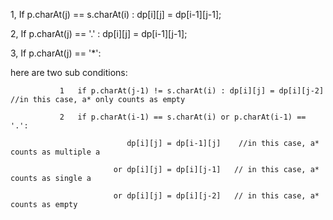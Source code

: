 1, If p.charAt(j) == s.charAt(i) :  dp[i][j] = dp[i-1][j-1];

2, If p.charAt(j) == '.' : dp[i][j] = dp[i-1][j-1];

3, If p.charAt(j) == '*': 

   here are two sub conditions:
   
               1   if p.charAt(j-1) != s.charAt(i) : dp[i][j] = dp[i][j-2]  //in this case, a* only counts as empty
               
               2   if p.charAt(i-1) == s.charAt(i) or p.charAt(i-1) == '.':
               
                              dp[i][j] = dp[i-1][j]    //in this case, a* counts as multiple a 
                              
                           or dp[i][j] = dp[i][j-1]   // in this case, a* counts as single a
                           
                           or dp[i][j] = dp[i][j-2]   // in this case, a* counts as empty
                           
